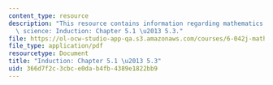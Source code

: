 ```yaml
---
content_type: resource
description: "This resource contains information regarding mathematics for computer\
  \ science: Induction: Chapter 5.1 \u2013 5.3."
file: https://ol-ocw-studio-app-qa.s3.amazonaws.com/courses/6-042j-mathematics-for-computer-science-spring-2015/366d7f2c3cbce0dab4fb4389e1822bb9_MIT6_042JS15_Session8.pdf
file_type: application/pdf
resourcetype: Document
title: "Induction: Chapter 5.1 \u2013 5.3"
uid: 366d7f2c-3cbc-e0da-b4fb-4389e1822bb9
---
```

